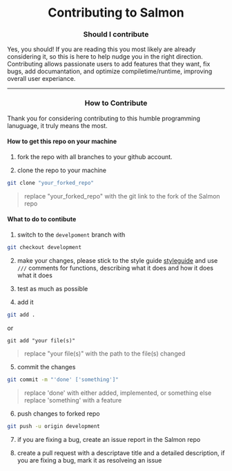 <div align="center">

# Contributing to Salmon
</div>

<div align="center">

### Should I contribute
</div>

Yes, you should! If you are reading this you most likely are already considering it, so this is here to help nudge you in the right direction.  
Contributing allows passionate users to add features that they want, fix bugs, add documantation, and optimize compiletime/runtime, improving overall user experiance.

---
<div align="center">

### How to Contribute
</div>

Thank you for considering contributing to this humble programming lanuguage, it truly means the most.
#### How to get this repo on your machine
1. fork the repo with all branches to your github account.

2. clone the repo to your machine
```bash
git clone "your_forked_repo"
```
> replace  "your_forked_repo" with the git link to the fork of the Salmon repo
#### What to do to contibute
1. switch to the `develpoment` branch with
```bash
git checkout development
```
2. make your changes, please stick to the style guide [styleguide](https://www.cs.umd.edu/~nelson/classes/resources/cstyleguide/) and use `///` comments for functions, describing what it does and how it does what it does
3. test as much as possible

4. add it
```bash
git add .
```
or
```language
git add "your file(s)"
```
> replace "your file(s)" with the path to the file(s) changed
5. commit the changes
```bash
git commit -m "'done' ['something']"
```
> replace 'done' with either added, implemented, or something else  
replace 'something' with a feature
6. push changes to forked repo
```bash
git push -u origin development
```
7. if you are fixing a bug, create an issue report in the Salmon repo

8. create a pull request with a descriptave title and a detailed description, if you are fixing a bug, mark it as resolveing an issue
